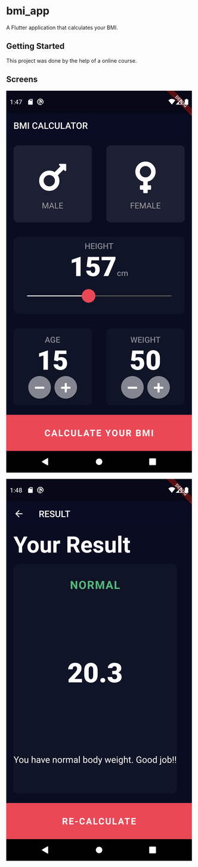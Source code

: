 # bmi_app

A Flutter application that calculates your BMI.

## Getting Started

This project was done by the help of a online course.

## Screens

![](screenshots/bmiss1.png)


![](screenshots/bmiss2.png)
